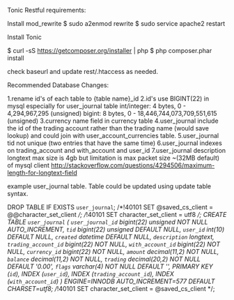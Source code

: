 Tonic Restful requirements:

Install mod_rewrite
$ sudo a2enmod rewrite
$ sudo service apache2 restart

Install Tonic

$ curl -sS https://getcomposer.org/installer | php
$ php composer.phar install

check baseurl and update rest/.htaccess as needed.


Recommended Database Changes:

1.rename id's of each table to {table name}_id 
2.id's use BIGINT(22) in mysql especially for user_journal table
	int/integer: 4 bytes, 0 - 4,294,967,295 (unsigned)
	bigint: 8 bytes, 0 - 18,446,744,073,709,551,615 (unsigned)
3.currency name field in currency table
4.user_journal include the id of the trading account rather than the trading name (would save lookup) and could join with user_account_currencies table.
5.user_journal tid not unique (two entries that have the same time)
6.user_journal indexes on trading_account and with_account and user_id
7.user_journal description longtext max size is 4gb but limitation is max packet size ~(32MB default) of mysql client http://stackoverflow.com/questions/4294506/maximum-length-for-longtext-field 

example user_journal table. Table could be updated using update table syntax.

DROP TABLE IF EXISTS `user_journal`;
/*!40101 SET @saved_cs_client     = @@character_set_client */;
/*!40101 SET character_set_client = utf8 */;
CREATE TABLE `user_journal` (
  `user_journal_id` bigint(22) unsigned NOT NULL AUTO_INCREMENT,
  `tid` bigint(22) unsigned DEFAULT NULL,
  `user_id` int(10) DEFAULT NULL,
  `created` datetime DEFAULT NULL,
  `description` longtext,
  `trading_account_id` bigint(22) NOT NULL,
  `with_account_id` bigint(22) NOT NULL,
  `currency_id` bigint(22) NOT NULL,
  `amount` decimal(11,2) NOT NULL,
  `balance` decimal(11,2) NOT NULL,
  `trading` decimal(20,2) NOT NULL DEFAULT '0.00',
  `flags` varchar(4) NOT NULL DEFAULT '',
  PRIMARY KEY (`id`),
  INDEX (`user_id`),
  INDEX (`trading_account_id`),
  INDEX (`with_account_id`)
) ENGINE=INNODB AUTO_INCREMENT=577 DEFAULT CHARSET=utf8;
/*!40101 SET character_set_client = @saved_cs_client */;


